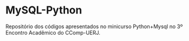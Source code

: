 # MySQL-Python
Repositório dos códigos apresentados no minicurso Python+Mysql no 3º Encontro Acadêmico do CComp-UERJ.

